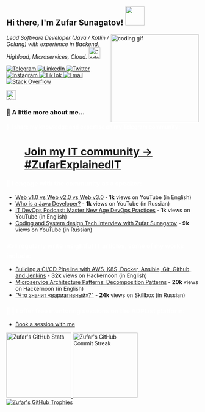 <h2> Hi there, I'm Zufar Sunagatov! <img src="https://media.giphy.com/media/mGcNjsfWAjY5AEZNw6/giphy.gif" width="50"></h2>
<img align='right' src="https://media.giphy.com/media/M9gbBd9nbDrOTu1Mqx/giphy.gif" width="230" alt="coding gif">
<p><em>Lead Software Developer (Java / Kotlin / Golang) with experience in Backend, Highload, Microservices, Cloud. <img src="https://media.giphy.com/media/fYSnHlufseco8Fh93Z/giphy.gif" width="30" alt="code gif"></em></p>
<p align="left">
  <!-- Telegram -->
  <a href="https://t.me/lucky_1uck">
    <img alt="Telegram" src="https://img.icons8.com/fluent/48/000000/telegram-app.png"/>
  </a>
  <!-- LinkedIn -->
  <a href="https://www.linkedin.com/in/zufar-sunagatov">
    <img alt="LinkedIn" src="https://img.icons8.com/fluent/48/000000/linkedin.png"/>
  </a>
  <!-- Twitter -->
  <a href="https://twitter.com/zufar_sunagatov">
    <img alt="Twitter" src="https://img.icons8.com/fluent/48/000000/twitter.png"/>
  </a>
  <!-- Instagram -->
  <a href="https://www.instagram.com/lucky_1uck">
    <img alt="Instagram" src="https://img.icons8.com/fluent/48/000000/instagram-new.png"/>
  </a>
  <!-- TikTok -->
  <a href="https://www.tiktok.com/@alice_fitcher">
    <img alt="TikTok" src="https://img.icons8.com/color/48/000000/tiktok.png"/>
  </a>
  <!-- Email -->
  <a href="mailto:zufar.sunagatov@gmail.com">
    <img alt="Email" src="https://img.icons8.com/fluent/48/000000/gmail.png"/>
  </a>
  <!-- Stack Overflow -->
  <a href="https://stackoverflow.com/users/13515974/zufar-sunagatov?tab=profile">
    <img alt="Stack Overflow" src="https://img.icons8.com/color/48/000000/stackoverflow.png"/>
  </a>
</p>

<p>
  <a href="https://github.com/Sunagatov">
    <img alt="GitHub followers" src="https://img.shields.io/github/followers/Sunagatov?label=follow&style=social" height="25">
  </a>
</p>

<h3>🚀 A little more about me...</h3>

<h4 style="color: white;">🔭 I share my knowledge and expertise on my Telegram community:</h4>
<ul>
  <ul>
    <h1><a href="https://t.me/zufarexplained" style="text-decoration: underline;">Join my IT community -> #ZufarExplainedIT</a></h1>
  </ul>
</ul>

<h3><a style="color: white; text-decoration: none;">🎤 I engage with the community as a speaker:</a></h3>
<ul>
  <li><a href="https://www.youtube.com/watch?v=K-4h--tTA7E">Web v1.0 vs Web v2.0 vs Web v3.0</a> - <strong>1k</strong> views on YouTube (in English)</li>
  <li><a href="https://www.youtube.com/watch?v=SKgqIiapTxg">Who is a Java Developer?</a> - <strong>1k</strong> views on YouTube (in Russian)</li>
  <li><a href="https://www.youtube.com/watch?v=Ib3DCX3oing">IT DevOps Podcast: Master New Age DevOps Practices</a> - <strong>1k</strong> views on YouTube (in English)</li>
  <li><a href="https://www.youtube.com/watch?v=1oaaB1c-oiQ">Coding and System design Tech Interview with Zufar Sunagatov</a> - <strong>9k</strong> views on YouTube (in Russian)</li>
</ul>

<h3 style="color: white;">✍️ I regularly write insightful IT articles, some of my works include:</h3>
<ul>
  <li><a href="https://hackernoon.com/building-a-cicd-pipeline-with-aws-k8s-docker-ansible-git-github-apache-maven-and-jenkins">Building a CI/CD Pipeline with AWS, K8S, Docker, Ansible, Git, Github, and Jenkins</a> - <strong>32k</strong> views on Hackernoon (in English)</li>
  <li><a href="https://hackernoon.com/microservice-architecture-patterns-part-1-decomposition-patterns">Microservice Architecture Patterns: Decomposition Patterns</a> - <strong>20k</strong> views on Hackernoon (in English)</li>
  <li><a href="https://skillbox.ru/media/design/variable-prostymi-slovami/">"Что значит «вариативный»?"</a> - <strong>24k</strong> views on Skillbox (in Russian)</li>
</ul>

<h3 style="color: white;">👨‍🏫 I offer free mentoring sessions on the ADPList platform:</h3>
<ul>
  <li><a href="https://adplist.org/mentors/zufar-sunagatov">Book a session with me</a></li>
</ul>

<p align="left">
  <a href="https://github.com/Sunagatov">
    <img height="170em" src="https://github-readme-stats.vercel.app/api?username=Sunagatov&show_icons=true&theme=vision-friendly-dark&include_all_commits=true&count_private=true" alt="Zufar's GitHub Stats"/>
    <img height="170em" src="https://github-readme-streak-stats.herokuapp.com/?user=Sunagatov&theme=vision-friendly-dark" alt="Zufar's GitHub Commit Streak" />
    <img src="https://github-profile-trophy.vercel.app/?username=Sunagatov&theme=onedark" alt="Zufar's GitHub Trophies" />
  </a>
</p>

